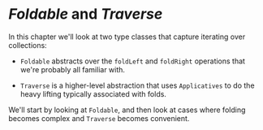 # *Foldable* and *Traverse*

In this chapter we'll look at two type classes
that capture iterating over collections:

- `Foldable` abstracts over the `foldLeft` and `foldRight` operations
  that we're probably all familiar with.

- `Traverse` is a higher-level abstraction that
  uses `Applicatives` to do the heavy lifting typically associated with folds.

We'll start by looking at `Foldable`,
and then look at cases where folding becomes complex and `Traverse` becomes convenient.
